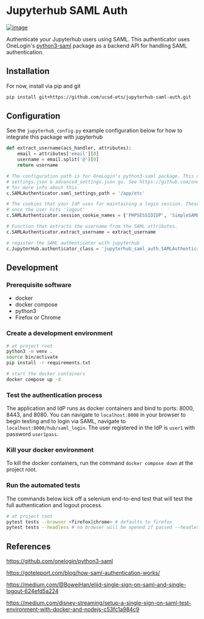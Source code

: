 # Jupyterhub SAML Auth

[![image](https://badge.fury.io/py/jupyterhub-saml-auth.svg)](https://pypi.org/project/jupyterhub-saml-auth/)

Authenticate your Jupyterhub users using SAML. This authenticator uses OneLogin's [python3-saml](https://github.com/onelogin/python3-saml) package as a backend API for handling SAML authentication.

## Installation

For now, install via pip and git

```bash
pip install git+https://github.com/ucsd-ets/jupyterhub-saml-auth.git
```

## Configuration

See the `jupyterhub_config.py` example configuration below for how to integrate this package with jupyterhub

```python
def extract_username(acs_handler, attributes):
    email = attributes['email'][0]
    username = email.split('@')[0]
    return username

# The configuration path is for OneLogin's python3-saml package. This directory is where
# settings.json & advanced_settings.json go. See https://github.com/onelogin/python3-saml
# for more info about this
c.SAMLAuthenticator.saml_settings_path = '/app/etc'

# The cookies that your IdP uses for maintaining a login session. These will be cleared
# once the user hits 'logout'
c.SAMLAuthenticator.session_cookie_names = {'PHPSESSIDIDP', 'SimpleSAMLAuthTokenIdp'}

# Function that extracts the username from the SAML attributes.
c.SAMLAuthenticator.extract_username = extract_username

# register the SAML authenticator with jupyterhub
c.JupyterHub.authenticator_class = 'jupyterhub_saml_auth.SAMLAuthenticator'
```

## Development

### Prerequisite software

- docker
- docker compose
- python3
- Firefox or Chrome

### Create a development environment

```bash
# at project root
python3 -m venv .
source bin/activate
pip install -r requirements.txt

# start the docker containers
docker compose up -d
```

### Test the authentication process

The application and IdP runs as docker containers and bind to ports: 8000, 8443, and 8080. You can navigate to `localhost:8000` in your browser to begin testing and to login via SAML, navigate to `localhost:8000/hub/saml_login`. The user registered in the IdP is `user1` with password `user1pass`.

### Kill your docker environment

To kill the docker containers, run the command `docker compose down` at the project root.

### Run the automated tests

The commands below kick off a selenium end-to-end test that will test the full authentication and logout process.

```bash
# at project root
pytest tests --browser <firefox|chrome> # defaults to firefox
pytest tests --headless # no browser will be opened if passed --headless flag
```

## References

https://github.com/onelogin/python3-saml

https://goteleport.com/blog/how-saml-authentication-works/

https://medium.com/@BoweiHan/elijd-single-sign-on-saml-and-single-logout-624efd5a224

https://medium.com/disney-streaming/setup-a-single-sign-on-saml-test-environment-with-docker-and-nodejs-c53fc1a984c9